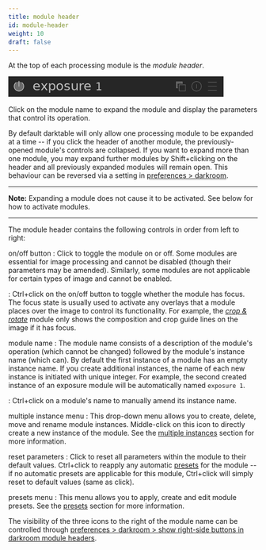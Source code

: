```yaml
---
title: module header
id: module-header
weight: 10
draft: false
---
```


At the top of each processing module is the _module header_. 

![module header](./module-header/module-header.png#w33)

Click on the module name to expand the module and display the parameters that control its operation.

By default darktable will only allow one processing module to be expanded at a time -- if you click the header of another module, the previously-opened module's controls are collapsed. If you want to expand more than one module, you may expand further modules by Shift+clicking on the header and all previously expanded modules will remain open. This behaviour can be reversed via a setting in [preferences > darkroom](../../../preferences-settings/darkroom.md).

---

**Note:** Expanding a module does not cause it to be activated. See below for how to activate modules.

---

The module header contains the following controls in order from left to right:

on/off button
: Click to toggle the module on or off. Some modules are essential for image processing and cannot be disabled (though their parameters may be amended). Similarly, some modules are not applicable for certain types of image and cannot be enabled.

: Ctrl+click on the on/off button to toggle whether the module has focus. The focus state is usually used to activate any overlays that a module places over the image to control its functionality. For example, the [_crop & rotate_](../../../module-reference/processing-modules/crop-rotate.md) module only shows the composition and crop guide lines on the image if it has focus. 

module name
: The module name consists of a description of the module's operation (which cannot be changed) followed by the module's instance name (which can). By default the first instance of a module has an empty instance name. If you create additional instances, the name of each new instance is initiated with unique integer. For example, the second created instance of an exposure module will be automatically named `exposure 1`.

: Ctrl+click on a module's name to manually amend its instance name. 

multiple instance menu
: This drop-down menu allows you to create, delete, move and rename module instances. Middle-click on this icon to directly create a new instance of the module. See the [multiple instances](./multiple-instances.md) section for more information.

reset parameters
: Click to reset all parameters within the module to their default values. Ctrl+click to reapply any automatic [presets](./presets.md) for the module -- if no automatic presets are applicable for this module, Ctrl+click will simply reset to default values (same as click).

presets menu
: This menu allows you to apply, create and edit module presets. See the [presets](./presets.md) section for more information.

The visibility of the three icons to the right of the module name can be controlled through [preferences > darkroom > show right-side buttons in darkroom module headers](../../preferences-settings/darkroom.md).
